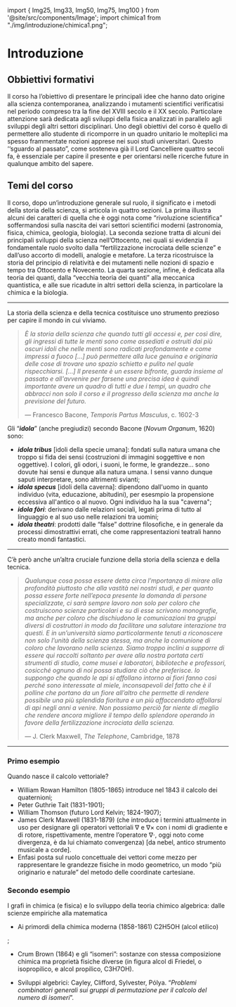 
import { Img25, Img33, Img50, Img75, Img100 } from '@site/src/components/Image';
import chimica1 from "./img/introduzione/chimica1.png";


# Introduzione

## Obbiettivi formativi
Il corso ha l’obiettivo di presentare le principali idee che hanno dato
origine alla scienza contemporanea, analizzando i mutamenti
scientifici verificatisi nel periodo compreso tra la fine del XVIII secolo e
il XX secolo.
Particolare attenzione sarà dedicata agli sviluppi della fisica analizzati
in parallelo agli sviluppi degli altri settori disciplinari.
Uno degli obiettivi del corso è quello di permettere allo studente di
ricomporre in un quadro unitario le molteplici ma spesso frammentate
nozioni apprese nei suoi studi universitari.
Questo ‘‘sguardo al passato”, come sosteneva già il Lord Cancelliere
quattro secoli fa, è essenziale per capire il presente e per orientarsi
nelle ricerche future in qualunque ambito del sapere.

## Temi del corso

Il corso, dopo un’introduzione generale sul ruolo, il significato e i
metodi della storia della scienza, si articola in quattro sezioni.
La prima illustra alcuni dei caratteri di quella che è oggi nota come
“rivoluzione scientifica” soffermandosi sulla nascita dei vari settori
scientifici moderni (astronomia, fisica, chimica, geologia, biologia).
La seconda sezione tratta di alcuni dei principali sviluppi della scienza
nell’Ottocento, nei quali si evidenzia il fondamentale ruolo svolto dalla
“fertilizzazione incrociata delle scienze” e dall’uso accorto di modelli,
analogie e metafore.
La terza ricostruisce la storia del principio di relatività e dei mutamenti
nelle nozioni di spazio e tempo tra Ottocento e Novecento.
La quarta sezione, infine, è dedicata alla teoria dei quanti, dalla
“vecchia teoria dei quanti” alla meccanica quantistica, e alle sue
ricadute in altri settori della scienza, in particolare la chimica e la
biologia.

---

La storia della scienza e della tecnica costituisce uno strumento
prezioso per capire il mondo in cui viviamo.

> _È la storia della scienza che quando tutti gli accessi e, per così dire, gli
> ingressi di tutte le menti sono come assediati e ostruiti dai più oscuri
> idoli che nelle menti sono radicati profondamente e come impressi a
> fuoco [...] può permettere alla luce genuina e originaria delle cose di
> trovare uno spazio schietto e pulito nel quale rispecchiarsi. [...]
> Il presente è un essere bifronte, guarda insieme al passato e
> all'avvenire per farsene una precisa idea è quindi importante avere un
> quadro di tutti e due i tempi, un quadro che abbracci non solo il corso e
> il progresso della scienza ma anche la previsione del futuro._
>
> — Francesco Bacone, _Temporis Partus Masculus_, c. 1602-3

Gli “___idola___” (anche pregiudizi) secondo Bacone (_Novum Organum_,
1620) sono:
- ___idola tribus___ [idoli della specie umana]: fondati sulla natura umana che
troppo si fida dei sensi (costruzioni di immagini soggettive e non
oggettive). I colori, gli odori, i suoni, le forme, le grandezze... 
sono dovute hai sensi e dunque alla natura umana. I sensi vanno dunque saputi interpretare,
sono altrimenti svianti;
- ___idola specus___ [idoli della caverna]: dipendono dall'uomo in quanto
individuo (vita, educazione, abitudini), per esesmpio la propensione
eccessiva all'antico o al nuovo. Ogni individuo ha la sua "caverna";
- ___idola fòri___: derivano dalle relazioni sociali, legati prima di tutto al
linguaggio e al suo uso nelle relazioni tra uomini;
- ___idola theatri___: prodotti dalle “false” dottrine filosofiche, e in generale
da processi dimostrattivi errati, che come rappresentazioni teatrali
hanno creato mondi fantastici.

---

C’è però anche un’altra cruciale funzione della storia della scienza e
della tecnica.

> _Qualunque cosa possa essere detta circa l’mportanza di mirare alla
> profondità piuttosto che alla vastità nei nostri studi, e per quanto possa
> essere forte nell’epoca presente la domanda di persone specializzate,
> ci sarà sempre lavoro non solo per coloro che costruiscono scienze
> particolari e su di esse scrivono monografie, ma anche per coloro che
> dischiudono le comunicazioni tra gruppi diversi di costruttori in modo
> da facilitare una salutare interazione tra questi.
> E in un’università siamo particolarmente tenuti a riconoscere non solo
> l’unità della scienza stessa, ma anche la comunione di coloro che
> lavorano nella scienza.
> Siamo troppo inclini a supporre di essere qui raccolti soltanto per
> avere alla nostra portata certi strumenti di studio, come musei e
> laboratori, biblioteche e professori, cosicché ognuno di noi possa
> studiare ciò che preferisce.
> Io suppongo che quando le api si affollano intorno ai fiori fanno così
> perché sono interessate al miele, inconsapevoli del fatto che è il polline
> che portano da un fiore all’altro che permette di rendere possibile una
> più splendida fioritura e un più affaccendato affollarsi di api negli anni a
> venire. Non possiamo perciò far niente di meglio che rendere ancora
> migliore il tempo dello splendore operando in favore della
> fertilizzazione incrociata della scienza._
>
> — J. Clerk Maxwell, _The Telephone_, Cambridge, 1878

---

### Primo esempio
Quando nasce il calcolo vettoriale?
- William Rowan Hamilton (1805-1865) introduce nel 1843 il calcolo
dei quaternioni;
- Peter Guthrie Tait (1831-1901);
- William Thomson (futuro Lord Kelvin; 1824-1907);
- James Clerk Maxwell (1831-1879) (che introduce i termini
attualmente in uso per designare gli operatori vettoriali $\nabla$ e $\nabla \times$ con
i nomi di gradiente e di rotore, rispettivamente, mentre l’operatore
$\nabla \cdot$, oggi noto come divergenza, è da lui chiamato convergenza)
[da nebel, antico strumento musicale a corde].
- Enfasi posta sul ruolo concettuale dei vettori come mezzo per
rappresentare le grandezze fisiche in modo geometrico, un modo
“più originario e naturale” del metodo delle coordinate cartesiane.

### Secondo esempio

I grafi in chimica (e fisica) e lo sviluppo della teoria chimico algebrica:
dalle scienze empiriche alla matematica

- Ai primordi della chimica moderna (1858-1861) C2H5OH (alcol etilico)

<Img25 src={chimica1} />;


- Crum Brown (1864) e gli “isomeri”:
sostanze con stessa composizione
chimica ma proprietà fisiche diverse
(in figura alcol di Friedel, o isopropilico,
e alcol propilico, C3H7OH).

- Sviluppi algebrici: Cayley, Clifford,
Sylvester, Pólya. “_Problemi combinatori generali sui gruppi di permutazione per il calcolo del numero di
isomeri_”.

